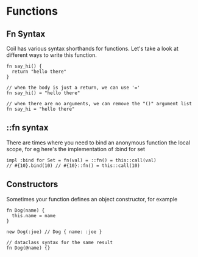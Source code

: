# Functions

## Fn Syntax

Coil has various syntax shorthands for functions. Let's take a look at different ways to write this function.

```
fn say_hi() {
  return "hello there"
}

// when the body is just a return, we can use '='
fn say_hi() = "hello there"

// when there are no arguments, we can remove the "()" argument list
fn say_hi = "hello there"
```

## ::fn syntax

There are times where you need to bind an anonymous function the local scope, for eg here's the implementation of :bind for set

```
impl :bind for Set = fn(val) = ::fn() = this::call(val)
// #{10}.bind(10) // #{10}::fn() = this::call(10)
```

## Constructors

Sometimes your function defines an object constructor, for example

```
fn Dog(name) {
  this.name = name
}

new Dog(:joe) // Dog { name: :joe }

// dataclass syntax for the same result
fn Dog(@name) {}
```
